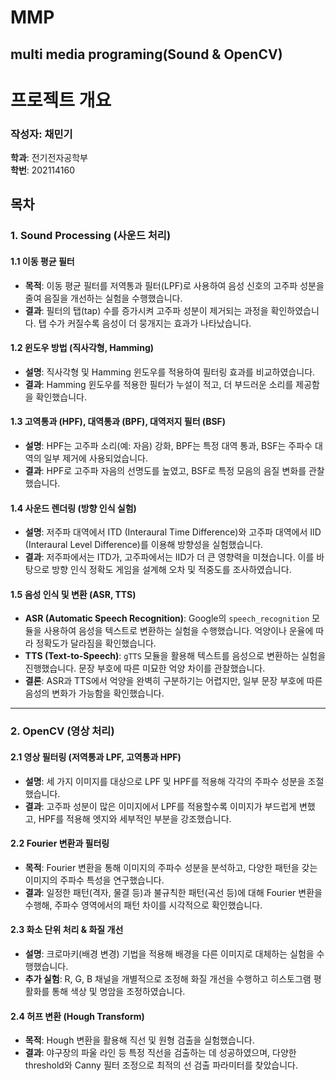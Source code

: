 # MMP
## multi media programing(Sound &amp; OpenCV)



# 프로젝트 개요

### 작성자: 채민기  
**학과**: 전기전자공학부  
**학번**: 202114160

## 목차

### 1. Sound Processing (사운드 처리)

#### 1.1 이동 평균 필터
- **목적**: 이동 평균 필터를 저역통과 필터(LPF)로 사용하여 음성 신호의 고주파 성분을 줄여 음질을 개선하는 실험을 수행했습니다.
- **결과**: 필터의 탭(tap) 수를 증가시켜 고주파 성분이 제거되는 과정을 확인하였습니다. 탭 수가 커질수록 음성이 더 뭉개지는 효과가 나타났습니다.

#### 1.2 윈도우 방법 (직사각형, Hamming)
- **설명**: 직사각형 및 Hamming 윈도우를 적용하여 필터링 효과를 비교하였습니다.
- **결과**: Hamming 윈도우를 적용한 필터가 누설이 적고, 더 부드러운 소리를 제공함을 확인했습니다.

#### 1.3 고역통과 (HPF), 대역통과 (BPF), 대역저지 필터 (BSF)
- **설명**: HPF는 고주파 소리(예: 자음) 강화, BPF는 특정 대역 통과, BSF는 주파수 대역의 일부 제거에 사용되었습니다.
- **결과**: HPF로 고주파 자음의 선명도를 높였고, BSF로 특정 모음의 음질 변화를 관찰했습니다.

#### 1.4 사운드 렌더링 (방향 인식 실험)
- **설명**: 저주파 대역에서 ITD (Interaural Time Difference)와 고주파 대역에서 IID (Interaural Level Difference)를 이용해 방향성을 실험했습니다.
- **결과**: 저주파에서는 ITD가, 고주파에서는 IID가 더 큰 영향력을 미쳤습니다. 이를 바탕으로 방향 인식 정확도 게임을 설계해 오차 및 적중도를 조사하였습니다.

#### 1.5 음성 인식 및 변환 (ASR, TTS)
- **ASR (Automatic Speech Recognition)**: Google의 `speech_recognition` 모듈을 사용하여 음성을 텍스트로 변환하는 실험을 수행했습니다. 억양이나 운율에 따라 정확도가 달라짐을 확인했습니다.
- **TTS (Text-to-Speech)**: `gTTS` 모듈을 활용해 텍스트를 음성으로 변환하는 실험을 진행했습니다. 문장 부호에 따른 미묘한 억양 차이를 관찰했습니다.
- **결론**: ASR과 TTS에서 억양을 완벽히 구분하기는 어렵지만, 일부 문장 부호에 따른 음성의 변화가 가능함을 확인했습니다.

---

### 2. OpenCV (영상 처리)

#### 2.1 영상 필터링 (저역통과 LPF, 고역통과 HPF)
- **설명**: 세 가지 이미지를 대상으로 LPF 및 HPF를 적용해 각각의 주파수 성분을 조절했습니다.
- **결과**: 고주파 성분이 많은 이미지에서 LPF를 적용할수록 이미지가 부드럽게 변했고, HPF를 적용해 엣지와 세부적인 부분을 강조했습니다.

#### 2.2 Fourier 변환과 필터링
- **목적**: Fourier 변환을 통해 이미지의 주파수 성분을 분석하고, 다양한 패턴을 갖는 이미지의 주파수 특성을 연구했습니다.
- **결과**: 일정한 패턴(격자, 물결 등)과 불규칙한 패턴(곡선 등)에 대해 Fourier 변환을 수행해, 주파수 영역에서의 패턴 차이를 시각적으로 확인했습니다.

#### 2.3 화소 단위 처리 & 화질 개선
- **설명**: 크로마키(배경 변경) 기법을 적용해 배경을 다른 이미지로 대체하는 실험을 수행했습니다.
- **추가 실험**: R, G, B 채널을 개별적으로 조정해 화질 개선을 수행하고 히스토그램 평활화를 통해 색상 및 명암을 조정하였습니다.

#### 2.4 허프 변환 (Hough Transform)
- **목적**: Hough 변환을 활용해 직선 및 원형 검출을 실험했습니다.
- **결과**: 야구장의 파울 라인 등 특정 직선을 검출하는 데 성공하였으며, 다양한 threshold와 Canny 필터 조정으로 최적의 선 검출 파라미터를 찾았습니다.
